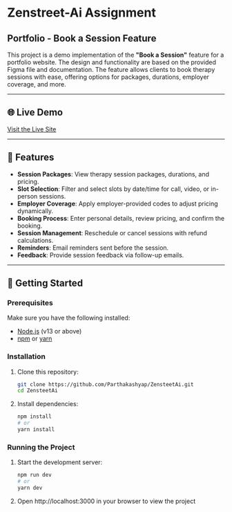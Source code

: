 # Zenstreet-Ai Assignment
## Portfolio - Book a Session Feature

This project is a demo implementation of the **"Book a Session"** feature for a portfolio website. The design and functionality are based on the provided Figma file and documentation. The feature allows clients to book therapy sessions with ease, offering options for packages, durations, employer coverage, and more.

---

## 🌐 Live Demo
[Visit the Live Site](https://zenstreet-ai.parthakashyap.com)

---

## 📜 Features
- **Session Packages**: View therapy session packages, durations, and pricing.
- **Slot Selection**: Filter and select slots by date/time for call, video, or in-person sessions.
- **Employer Coverage**: Apply employer-provided codes to adjust pricing dynamically.
- **Booking Process**: Enter personal details, review pricing, and confirm the booking.
- **Session Management**: Reschedule or cancel sessions with refund calculations.
- **Reminders**: Email reminders sent before the session.
- **Feedback**: Provide session feedback via follow-up emails.

---

## 🚀 Getting Started

### Prerequisites
Make sure you have the following installed:
- [Node.js](https://nodejs.org/) (v13 or above)
- [npm](https://www.npmjs.com/) or [yarn](https://yarnpkg.com/)

### Installation
1. Clone this repository:
   ```bash
   git clone https://github.com/Parthakashyap/ZensteetAi.git
   cd ZensteetAi

2. Install dependencies:
   ```bash
   npm install
   # or
   yarn install

### Running the Project
1. Start the development server:
     ```bash
     npm run dev
     # or
     yarn dev
2. Open http://localhost:3000 in your browser to view the project
